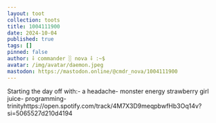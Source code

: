 ```yaml
---
layout: toot
collection: toots
title: 1004111900
date: 2024-10-04
published: true
tags: []
pinned: false
author: ⸸ commander ░ nova ⸸ :~$
avatar: /img/avatar/daemon.jpeg
mastodon: https://mastodon.online/@cmdr_nova/1004111900
---
```


Starting the day off with:- a headache- monster energy strawberry girl juice- programming- trinityhttps://open.spotify.com/track/4M7X3D9meqpbwfHb3Oq14v?si=5065527d210d4194
